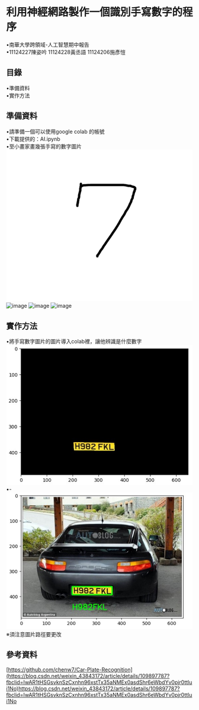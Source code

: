 # 利用神經網路製作一個識別手寫數字的程序
•南華大學跨領域-人工智慧期中報告   
•11124227陳姿吟 11124228黃丞語 11124206施彥愷   
## 目錄   
•準備資料   
•實作方法   
## 準備資料    
•請準備一個可以使用google colab 的帳號   
•下載提供的：AI.ipynb  
•至小畫家畫幾張手寫的數字圖片  
![image](https://github.com/30zzz/AIIII/blob/main/2023AI.png)
![image](https://github.com/WuShuo02746480/license-plate/blob/main/2023AI1.png)
![image](https://github.com/WuShuo02746480/license-plate/blob/main/2023AI6.png)
![image](https://github.com/WuShuo02746480/license-plate/blob/main/2023AI8.png)

## 實作方法   
•將手寫數字圖片的圖片導入colab裡，讓他辨識是什麼數字  
![image](https://github.com/WuShuo02746480/license-plate/blob/main/image.jpg)  
•-  
![image](https://github.com/WuShuo02746480/license-plate/blob/main/result.jpg)  
※須注意圖片路徑要更改  
## 參考資料
[https://github.com/chenw7/Car-Plate-Recognition](https://blog.csdn.net/weixin_43843172/article/details/109897787?fbclid=IwAR1tHSGsvknSzCxnhn96xstTx35aNMEx0asdShr6eWbdYv0pjr0ttlui1No)https://blog.csdn.net/weixin_43843172/article/details/109897787?fbclid=IwAR1tHSGsvknSzCxnhn96xstTx35aNMEx0asdShr6eWbdYv0pjr0ttlui1No
